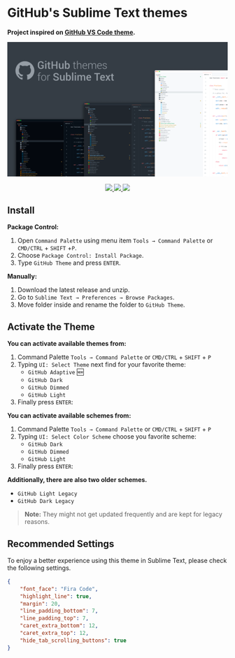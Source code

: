 # GitHub's Sublime Text themes

**Project inspired on [GitHub VS Code theme](https://github.com/primer/github-vscode-theme).**

![GitHub Sublime Text theme](./assets/screen.png)

<p align="center">
    <a href="https://github.com/mauroreisvieira/github-sublime-theme/releases" title="GitHub tag">
        <img src="https://img.shields.io/github/release/mauroreisvieira/github-sublime-theme.svg?style=for-the-badge"/>
    </a>
    <a href="" title="Sublime Version">
        <img src="https://img.shields.io/badge/built_for_sublimetext-4070-e79330?style=for-the-badge&logo=sublime-text"/>
    </a>
    <a href="https://packagecontrol.io/packages/GitHub%20Theme" title="Package Control">
        <img src="https://img.shields.io/packagecontrol/dt/GitHub%20Theme?style=for-the-badge"/>
    </a>
</p>

## Install

**Package Control:**

1. Open `Command Palette` using menu item `Tools → Command Palette` or `CMD/CTRL` + `SHIFT` +`P`.
2. Choose `Package Control: Install Package`.
3. Type `GitHub Theme` and press `ENTER`.

**Manually:**

1. Download the latest release and unzip.
2. Go to `Sublime Text → Preferences → Browse Packages`.
3. Move folder inside and rename the folder to `GitHub Theme`.

## Activate the Theme

**You can activate available themes from:**

1. Command Palette `Tools → Command Palette` or `CMD/CTRL` + `SHIFT` + `P`
2. Typing `UI: Select Theme` next find for your favorite theme:
    - `GitHub Adaptive` 🆕
    - `GitHub Dark`
    - `GitHub Dimmed`
    - `GitHub Light`
3. Finally press `ENTER`:

**You can activate available schemes from:**

1. Command Palette `Tools → Command Palette` or `CMD/CTRL` + `SHIFT` + `P`
2. Typing `UI: Select Color Scheme` choose you favorite scheme:
    - `GitHub Dark`
    - `GitHub Dimmed`
    - `GitHub Light`
3. Finally press `ENTER`:

**Additionally, there are also two older schemes.**

-   `GitHub Light Legacy`
-   `GitHub Dark Legacy`

> **Note:** They might not get updated frequently and are kept for legacy reasons.

## Recommended Settings

To enjoy a better experience using this theme in Sublime Text, please check the following settings.

```json
{
    "font_face": "Fira Code",
    "highlight_line": true,
    "margin": 20,
    "line_padding_bottom": 7,
    "line_padding_top": 7,
    "caret_extra_bottom": 12,
    "caret_extra_top": 12,
    "hide_tab_scrolling_buttons": true
}
```
